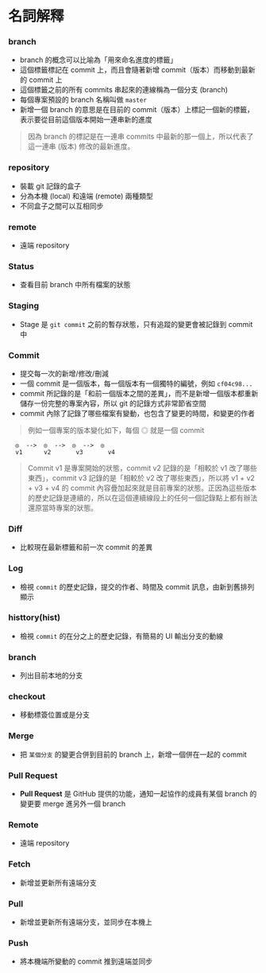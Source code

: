 # 名詞解釋

### branch

* branch 的概念可以比喻為「用來命名進度的標籤」
* 這個標籤標記在 commit 上，而且會隨著新增 commit（版本）而移動到最新的 commit 上
* 這個標籤之前的所有 commits 串起來的連線稱為一個分支 (branch)
* 每個專案預設的 branch 名稱叫做 `master`
* 新增一個 branch 的意思是在目前的 commit（版本）上標記一個新的標籤，表示要從目前這個版本開始一連串新的進度

> 因為 branch 的標記是在一連串 commits 中最新的那一個上，所以代表了這一連串 (版本) 修改的最新進度。

### repository

* 裝載 git 記錄的盒子
* 分為本機 (local) 和遠端 (remote) 兩種類型
* 不同盒子之間可以互相同步


### remote

* 遠端 repository

### Status

* 查看目前 branch 中所有檔案的狀態

### Staging

* Stage 是 `git commit` 之前的暫存狀態，只有追蹤的變更會被記錄到 commit 中


### Commit

* 提交每一次的新增/修改/刪減
* 一個 commit 是一個版本，每一個版本有一個獨特的編號，例如 `cf04c98...`
* commit 所記錄的是「和前一個版本之間的差異」，而不是新增一個版本都重新儲存一份完整的專案內容，所以 git 的記錄方式非常節省空間
* commit 內除了記錄了哪些檔案有變動，也包含了變更的時間，和變更的作者

> 例如一個專案的版本變化如下，每個 ◎ 就是一個 commit

```
  ◎  -->  ◎  -->  ◎  -->  ◎
  v1      v2       v3       v4
```

> Commit v1 是專案開始的狀態，commit v2 記錄的是「相較於 v1 改了哪些東西」，commit v3 記錄的是「相較於 v2 改了哪些東西」，所以將 v1 + v2 + v3 + v4 的 commit 內容疊加起來就是目前專案的狀態。正因為這些版本的歷史記錄是連續的，所以在這個連續線段上的任何一個記錄點上都有辦法還原當時專案的狀態。


### Diff

* 比較現在最新標籤和前一次 commit 的差異


### Log

* 檢視 `commit` 的歷史記錄，提交的作者、時間及 commit 訊息，由新到舊排列顯示
 

### histtory(hist)

* 檢視 `commit` 的在分之上的歷史記錄，有簡易的 UI 輸出分支的動線


### branch

* 列出目前本地的分支

### checkout

* 移動標簽位置或是分支

### Merge

* 把 `某個分支` 的變更合併到目前的 branch 上，新增一個併在一起的 commit

### Pull Request

* **Pull Request** 是 GitHub 提供的功能，通知一起協作的成員有某個 branch 的變更要 merge 進另外一個 branch

### Remote

* 遠端 repository


### Fetch

* 新增並更新所有遠端分支

### Pull

* 新增並更新所有遠端分支，並同步在本機上


### Push

* 將本機端所變動的 commit 推到遠端並同步


